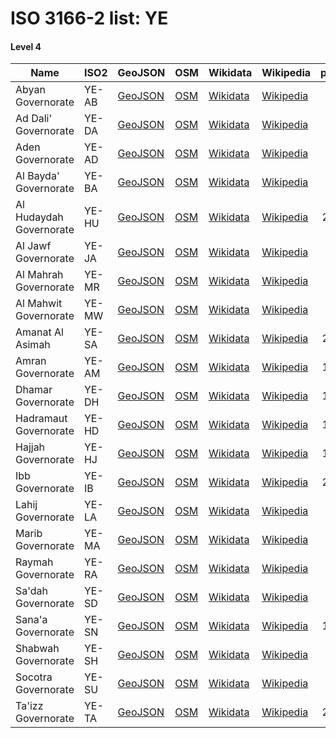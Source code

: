 # ISO 3166-2 list: YE


#### Level 4
Name | ISO2 | GeoJSON | OSM | Wikidata | Wikipedia | population 
--- | --- | --- | --- | --- | --- | --: 
Abyan Governorate | YE-AB | [GeoJSON](../../geojson/q8/iso2/YE/YE-AB.geojson) | [OSM](https://www.openstreetmap.org/relation/383898) | [Wikidata](https://www.wikidata.org/wiki/Q241774) | [Wikipedia](http://en.wikipedia.org/wiki/ar%3A%D8%A3%D8%A8%D9%8A%D9%86%20%28%D9%85%D8%AD%D8%A7%D9%81%D8%B8%D8%A9%29) | 534,000
Ad Dali' Governorate | YE-DA | [GeoJSON](../../geojson/q8/iso2/YE/YE-DA.geojson) | [OSM](https://www.openstreetmap.org/relation/383902) | [Wikidata](https://www.wikidata.org/wiki/Q328187) | [Wikipedia](http://en.wikipedia.org/wiki/ar%3A%D8%A7%D9%84%D8%B6%D8%A7%D9%84%D8%B9%20%28%D9%85%D8%AD%D8%A7%D9%81%D8%B8%D8%A9%29) | 654,000
Aden Governorate | YE-AD | [GeoJSON](../../geojson/q8/iso2/YE/YE-AD.geojson) | [OSM](https://www.openstreetmap.org/relation/383893) | [Wikidata](https://www.wikidata.org/wiki/Q275729) | [Wikipedia](http://en.wikipedia.org/wiki/ar%3A%D8%B9%D8%AF%D9%86%20%28%D9%85%D8%AD%D8%A7%D9%81%D8%B8%D8%A9%29) | 835,000
Al Bayda' Governorate | YE-BA | [GeoJSON](../../geojson/q8/iso2/YE/YE-BA.geojson) | [OSM](https://www.openstreetmap.org/relation/383901) | [Wikidata](https://www.wikidata.org/wiki/Q221212) | [Wikipedia](http://en.wikipedia.org/wiki/ar%3A%D8%A7%D9%84%D8%A8%D9%8A%D8%B6%D8%A7%D8%A1%20%28%D8%A7%D9%84%D9%8A%D9%85%D9%86%29) | 714,000
Al Hudaydah Governorate | YE-HU | [GeoJSON](../../geojson/q8/iso2/YE/YE-HU.geojson) | [OSM](https://www.openstreetmap.org/relation/383894) | [Wikidata](https://www.wikidata.org/wiki/Q275755) | [Wikipedia](http://en.wikipedia.org/wiki/ar%3A%D8%A7%D9%84%D8%AD%D8%AF%D9%8A%D8%AF%D8%A9%20%28%D9%85%D8%AD%D8%A7%D9%81%D8%B8%D8%A9%29) | 2,917,000
Al Jawf Governorate | YE-JA | [GeoJSON](../../geojson/q8/iso2/YE/YE-JA.geojson) | [OSM](https://www.openstreetmap.org/relation/383899) | [Wikidata](https://www.wikidata.org/wiki/Q328128) | [Wikipedia](http://en.wikipedia.org/wiki/ar%3A%D8%A7%D9%84%D8%AC%D9%88%D9%81%20%28%D9%85%D8%AD%D8%A7%D9%81%D8%B8%D8%A9%29) | 552,000
Al Mahrah Governorate | YE-MR | [GeoJSON](../../geojson/q8/iso2/YE/YE-MR.geojson) | [OSM](https://www.openstreetmap.org/relation/383908) | [Wikidata](https://www.wikidata.org/wiki/Q275752) | [Wikipedia](http://en.wikipedia.org/wiki/ar%3A%D9%85%D8%AD%D8%A7%D9%81%D8%B8%D8%A9%20%D8%A7%D9%84%D9%85%D9%87%D8%B1%D8%A9) | 133,000
Al Mahwit Governorate | YE-MW | [GeoJSON](../../geojson/q8/iso2/YE/YE-MW.geojson) | [OSM](https://www.openstreetmap.org/relation/383903) | [Wikidata](https://www.wikidata.org/wiki/Q388280) | [Wikipedia](http://en.wikipedia.org/wiki/ar%3A%D8%A7%D9%84%D9%85%D8%AD%D9%88%D9%8A%D8%AA%20%28%D9%85%D8%AD%D8%A7%D9%81%D8%B8%D8%A9%29) | 643,000
Amanat Al Asimah | YE-SA | [GeoJSON](../../geojson/q8/iso2/YE/YE-SA.geojson) | [OSM](https://www.openstreetmap.org/relation/8894341) | [Wikidata](https://www.wikidata.org/wiki/Q2471) | [Wikipedia](http://en.wikipedia.org/wiki/ar%3A%D8%B5%D9%86%D8%B9%D8%A7%D8%A1) | 2,957,000
Amran Governorate | YE-AM | [GeoJSON](../../geojson/q8/iso2/YE/YE-AM.geojson) | [OSM](https://www.openstreetmap.org/relation/383907) | [Wikidata](https://www.wikidata.org/wiki/Q275720) | [Wikipedia](http://en.wikipedia.org/wiki/ar%3A%D8%B9%D9%85%D8%B1%D8%A7%D9%86%20%28%D9%85%D8%AD%D8%A7%D9%81%D8%B8%D8%A9%29) | 1,013,000
Dhamar Governorate | YE-DH | [GeoJSON](../../geojson/q8/iso2/YE/YE-DH.geojson) | [OSM](https://www.openstreetmap.org/relation/383906) | [Wikidata](https://www.wikidata.org/wiki/Q328193) | [Wikipedia](http://en.wikipedia.org/wiki/ar%3A%D8%B0%D9%85%D8%A7%D8%B1%20%28%D9%85%D8%AD%D8%A7%D9%81%D8%B8%D8%A9%29) | 1,761,000
Hadramaut Governorate | YE-HD | [GeoJSON](../../geojson/q8/iso2/YE/YE-HD.geojson) | [OSM](https://www.openstreetmap.org/relation/383897) | [Wikidata](https://www.wikidata.org/wiki/Q241135) | [Wikipedia](http://en.wikipedia.org/wiki/ar%3A%D8%AD%D8%B6%D8%B1%D9%85%D9%88%D8%AA%20%28%D9%85%D8%AD%D8%A7%D9%81%D8%B8%D8%A9%29) | 1,368,000
Hajjah Governorate | YE-HJ | [GeoJSON](../../geojson/q8/iso2/YE/YE-HJ.geojson) | [OSM](https://www.openstreetmap.org/relation/383905) | [Wikidata](https://www.wikidata.org/wiki/Q328158) | [Wikipedia](http://en.wikipedia.org/wiki/ar%3A%D8%AD%D8%AC%D8%A9%20%28%D9%85%D8%AD%D8%A7%D9%81%D8%B8%D8%A9%29) | 1,959,000
Ibb Governorate | YE-IB | [GeoJSON](../../geojson/q8/iso2/YE/YE-IB.geojson) | [OSM](https://www.openstreetmap.org/relation/383900) | [Wikidata](https://www.wikidata.org/wiki/Q388274) | [Wikipedia](http://en.wikipedia.org/wiki/ar%3A%D8%A5%D8%A8%20%28%D9%85%D8%AD%D8%A7%D9%81%D8%B8%D8%A9%29) | 2,659,000
Lahij Governorate | YE-LA | [GeoJSON](../../geojson/q8/iso2/YE/YE-LA.geojson) | [OSM](https://www.openstreetmap.org/relation/383892) | [Wikidata](https://www.wikidata.org/wiki/Q388318) | [Wikipedia](http://en.wikipedia.org/wiki/ar%3A%D9%84%D8%AD%D8%AC%20%28%D9%85%D8%AD%D8%A7%D9%81%D8%B8%D8%A9%29) | 917,000
Marib Governorate | YE-MA | [GeoJSON](../../geojson/q8/iso2/YE/YE-MA.geojson) | [OSM](https://www.openstreetmap.org/relation/383909) | [Wikidata](https://www.wikidata.org/wiki/Q498465) | [Wikipedia](http://en.wikipedia.org/wiki/ar%3A%D9%85%D8%A3%D8%B1%D8%A8%20%28%D9%85%D8%AD%D8%A7%D9%81%D8%B8%D8%A9%29) | 306,000
Raymah Governorate | YE-RA | [GeoJSON](../../geojson/q8/iso2/YE/YE-RA.geojson) | [OSM](https://www.openstreetmap.org/relation/383910) | [Wikidata](https://www.wikidata.org/wiki/Q475033) | [Wikipedia](http://en.wikipedia.org/wiki/ar%3A%D8%B1%D9%8A%D9%85%D9%87%20%28%D9%85%D8%AD%D8%A7%D9%81%D8%B8%D9%87%29) | 521,000
Sa'dah Governorate | YE-SD | [GeoJSON](../../geojson/q8/iso2/YE/YE-SD.geojson) | [OSM](https://www.openstreetmap.org/relation/383904) | [Wikidata](https://www.wikidata.org/wiki/Q275732) | [Wikipedia](http://en.wikipedia.org/wiki/ar%3A%D8%B5%D8%B9%D8%AF%D8%A9%20%28%D9%85%D8%AD%D8%A7%D9%81%D8%B8%D8%A9%29) | 976,000
Sana'a Governorate | YE-SN | [GeoJSON](../../geojson/q8/iso2/YE/YE-SN.geojson) | [OSM](https://www.openstreetmap.org/relation/383891) | [Wikidata](https://www.wikidata.org/wiki/Q388291) | [Wikipedia](http://en.wikipedia.org/wiki/ar%3A%D8%B5%D9%86%D8%B9%D8%A7%D8%A1%20%28%D9%85%D8%AD%D8%A7%D9%81%D8%B8%D8%A9%29) | 1,095,000
Shabwah Governorate | YE-SH | [GeoJSON](../../geojson/q8/iso2/YE/YE-SH.geojson) | [OSM](https://www.openstreetmap.org/relation/383896) | [Wikidata](https://www.wikidata.org/wiki/Q328180) | [Wikipedia](http://en.wikipedia.org/wiki/ar%3A%D8%B4%D8%A8%D9%88%D8%A9%20%28%D9%85%D8%AD%D8%A7%D9%81%D8%B8%D8%A9%29) | 591,000
Socotra Governorate | YE-SU | [GeoJSON](../../geojson/q8/iso2/YE/YE-SU.geojson) | [OSM](https://www.openstreetmap.org/relation/5486640) | [Wikidata](https://www.wikidata.org/wiki/Q15728745) | [Wikipedia](http://en.wikipedia.org/wiki/en%3ASocotra%20Governorate) | 59,293
Ta'izz Governorate | YE-TA | [GeoJSON](../../geojson/q8/iso2/YE/YE-TA.geojson) | [OSM](https://www.openstreetmap.org/relation/383895) | [Wikidata](https://www.wikidata.org/wiki/Q388330) | [Wikipedia](http://en.wikipedia.org/wiki/ar%3A%D8%AA%D8%B9%D8%B2%20%28%D9%85%D8%AD%D8%A7%D9%81%D8%B8%D8%A9%29) | 2,984,000
